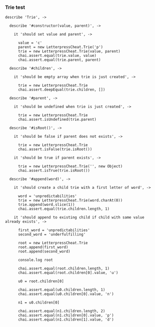 ### Trie test

    describe 'Trie', ->

      describe '#constructor(value, parent)', ->

        it 'should set value and parent', ->

          value = 'c'
          parent = new LetterpressCheat.Trie('p')
          trie = new LetterpressCheat.Trie(value, parent)
          chai.assert.equal(trie.value, value)
          chai.assert.equal(trie.parent, parent)

      describe '#children', ->

        it 'should be empty array when trie is just created', ->

          trie = new LetterpressCheat.Trie
          chai.assert.deepEqual(trie.children, [])

      describe '#parent', ->

        it 'should be undefined when trie is just created', ->

          trie = new LetterpressCheat.Trie
          chai.assert.isUndefined(trie.parent)

      describe '#isRoot()', ->

        it 'should be false if parent does not exists', ->

          trie = new LetterpressCheat.Trie
          chai.assert.isFalse(trie.isRoot())

        it 'should be true if parent exists', ->

          trie = new LetterpressCheat.Trie('', new Object)
          chai.assert.isTrue(trie.isRoot())

      describe '#append(word)', ->

        it 'should create a child trie with a first letter of word', ->

          word = 'unpredictabilities'
          trie = new LetterpressCheat.Trie(word.charAt(0))
          trie.append(word.slice(1))
          chai.assert.equal(trie.children.length, 1)

        it 'should append to existing child if child with same value already exists', ->

          first_word = 'unpredictabilities'
          second_word = 'underfulfilling'

          root = new LetterpressCheat.Trie
          root.append(first_word)
          root.append(second_word)

          console.log root

          chai.assert.equal(root.children.length, 1)
          chai.assert.equal(root.children[0].value, 'u')

          u0 = root.children[0]

          chai.assert.equal(u0.children.length, 1)
          chai.assert.equal(u0.children[0].value, 'n')

          n1 = u0.children[0]

          chai.assert.equal(n1.children.length, 2)
          chai.assert.equal(n1.children[0].value, 'p')
          chai.assert.equal(n1.children[1].value, 'd')